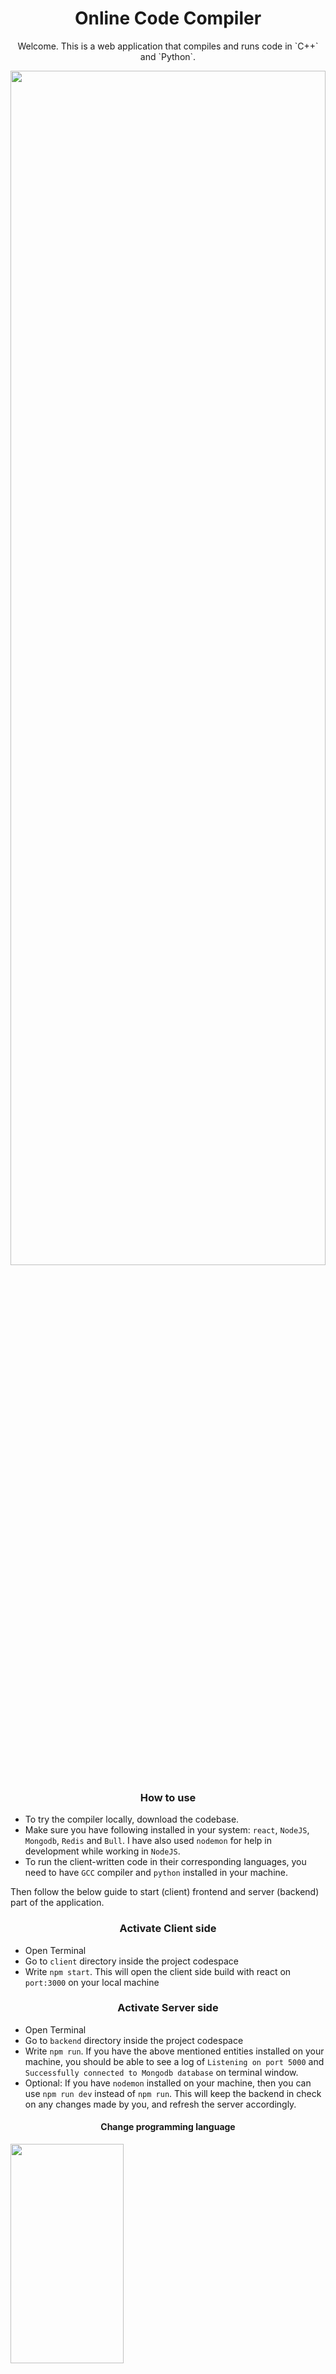 <h1 align="center">Online Code Compiler</h1>

<p align="center">Welcome. This is a web application that compiles and runs code in `C++` and `Python`.</p>
<img src="https://github.com/jigyansunanda/Online-Code-Compiler/blob/master/media/app.png" height="70%" width="100%" >

<h3 align="center">How to use</h4>

- To try the compiler locally, download the codebase. 
- Make sure you have following installed in your system: `react`, `NodeJS`, `Mongodb`, `Redis` and `Bull`. I have also used `nodemon` for help in development while working in `NodeJS`. 
- To run the client-written code in their corresponding languages, you need to have `GCC` compiler and `python` installed in your machine.

Then follow the below guide to start (client) frontend and server (backend) part of the application.

<h3 align="center">Activate Client side</h4>

- Open Terminal
- Go to `client` directory inside the project codespace
- Write `npm start`. This will open the client side build with react on `port:3000` on your local machine

<h3 align="center">Activate Server side</h4>

- Open Terminal
- Go to `backend` directory inside the project codespace
- Write `npm run`. If you have the above mentioned entities installed on your machine, you should be able to see a log of `Listening on port 5000` and `Successfully connected to Mongodb database` on terminal window.
- Optional: If you have `nodemon` installed on your machine, then you can use `npm run dev` instead of `npm run`. This will keep the backend in check on any changes made by you, and refresh the server accordingly.

<h4 align="center">Change programming language</h4>
<img src="https://github.com/jigyansunanda/Online-Code-Compiler/blob/master/media/language-selection.gif" height="30%" width="60%" align="center">

<h4 align="center">Code exceution status</h4>
<img src="https://github.com/jigyansunanda/Online-Code-Compiler/blob/master/media/execution-status.gif" height="30%" width="60%" align="center">

<h4 align="center">Switch theme</h4>
<img src="https://github.com/jigyansunanda/Online-Code-Compiler/blob/master/media/theme-change.gif" height="70%" width="100%" align="center">

